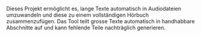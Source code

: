 Dieses Projekt ermöglicht es, lange Texte automatisch in Audiodateien umzuwandeln und diese zu einem vollständigen Hörbuch zusammenzufügen. Das Tool teilt grosse Texte automatisch in handhabbare Abschnitte auf und kann fehlende Teile nachträglich generieren.
